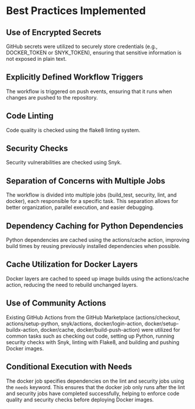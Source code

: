 # Best Practices Implemented

## Use of Encrypted Secrets
GitHub secrets were utilized to securely store credentials (e.g., DOCKER_TOKEN or SNYK_TOKEN), ensuring that sensitive information is not exposed in plain text.

## Explicitly Defined Workflow Triggers
The workflow is triggered on push events, ensuring that it runs when changes are pushed to the repository.

## Code Linting
Code quality is checked using the flake8 linting system.

## Security Checks
Security vulnerabilities are checked using Snyk.

## Separation of Concerns with Multiple Jobs
The workflow is divided into multiple jobs (build_test, security, lint, and docker), each responsible for a specific task. This separation allows for better organization, parallel execution, and easier debugging.

## Dependency Caching for Python Dependencies
Python dependencies are cached using the actions/cache action, improving build times by reusing previously installed dependencies when possible.

## Cache Utilization for Docker Layers
Docker layers are cached to speed up image builds using the actions/cache action, reducing the need to rebuild unchanged layers.

## Use of Community Actions
Existing GitHub Actions from the GitHub Marketplace (actions/checkout, actions/setup-python, snyk/actions, docker/login-action, docker/setup-buildx-action, docker/cache, docker/build-push-action) were utilized for common tasks such as checking out code, setting up Python, running security checks with Snyk, linting with Flake8, and building and pushing Docker images.

## Conditional Execution with Needs
The docker job specifies dependencies on the lint and security jobs using the `needs` keyword. This ensures that the docker job only runs after the lint and security jobs have completed successfully, helping to enforce code quality and security checks before deploying Docker images.
